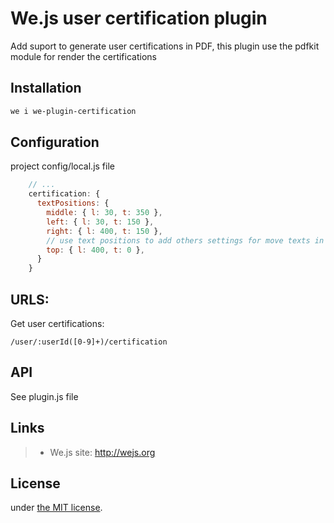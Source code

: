 # We.js user certification plugin

Add suport to generate user certifications in PDF, this plugin use the pdfkit module for render the certifications

## Installation

```sh
we i we-plugin-certification
```

## Configuration

project config/local.js file

```js
    // ...
    certification: {
      textPositions: {
        middle: { l: 30, t: 350 },
        left: { l: 30, t: 150 },
        right: { l: 400, t: 150 },
        // use text positions to add others settings for move texts in your page like:
        top: { l: 400, t: 0 },
      }
    }
```

## URLS:

Get user certifications:

```
/user/:userId([0-9]+)/certification
```

## API

See plugin.js file

## Links

> * We.js site: http://wejs.org

## License

under [the MIT license](https://github.com/wejs/we/blob/master/LICENSE.md).